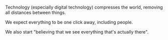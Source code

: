 Technology (especially digital technology) compresses the world, removing all distances between things.

We expect everything to be one click away, including people.

We also start "believing that we see everything that's actually there".